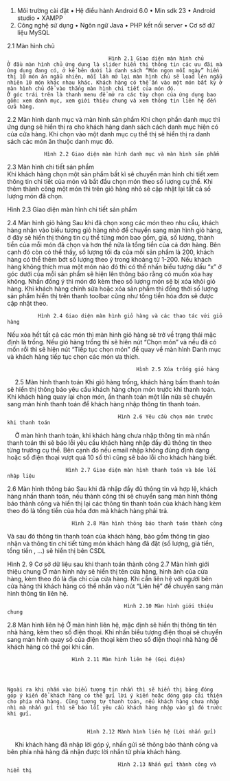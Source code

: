 1.	Môi trường cài đặt
•	Hệ điều hành Android 6.0
•	Min sdk 23
•	Android studio
•	XAMPP
2. Công nghệ sử dụng
•	Ngôn ngữ Java
•	PHP kết nối server
•	Cơ sở dữ liệu MySQL

2.1 Màn hình chủ
    

                                     Hình 2.1 Giao diện màn hình chủ
	Ở đầu màn hình chủ ứng dụng là slider hiển thị thông tin các ưu đãi mà ứng dụng đang có, ở kế bên dưới là danh sách “Món ngon mỗi ngày” hiển thị 10 món ăn ngẫu nhiên, mỗi lần mở lại màn hình chủ sẽ load lên ngẫu nhiên 10 món khác nhau khác. Khách hàng có thể ấn vào một món bất kỳ ở màn hình chủ để vào thẳng màn hình chi tiết của món đó.
	Ở góc trái trên là thanh menu để mở ra các tùy chọn của ứng dụng bao gồm: xem danh mục, xem giới thiệu chung và xem thông tin liên hệ đến cửa hàng.







2.2 Màn hình danh mục và màn hình sản phẩm
	Khi chọn phần danh mục thì ứng dụng sẽ hiển thị ra cho khách hàng danh sách cách danh mục hiện có của cửa hàng. Khi chọn vào một danh mục cụ thể thị sẽ hiển thị ra danh sách các món ăn thuộc danh mục đó.

           
                Hình 2.2 Giao diện màn hình danh mục và màn hình sản phẩm

2.3 Màn hình chi tiết sản phẩm	
	Khi khách hàng chọn một sản phẩm bất kì sẽ chuyển màn hình chi tiết xem thông tin chi tiết của món và bắt đầu chọn món theo số lượng cụ thể. Khi thêm thành công một món thì trên giỏ hàng nhỏ sẽ cập nhật lại tất cả số lượng món đã chọn.
 

Hình 2.3 Giao diện màn hình chi tiết sản phẩm







2.4 Màn hình giỏ hàng
	Sau khi đã chọn xong các món theo nhu cầu, khách hàng nhận vào biếu tượng giỏ hàng nhỏ để chuyển sang màn hình giỏ hàng, ở đây sẽ hiển thị thông tin cụ thể từng món bao gồm, giá, số lượng, thành tiền của mỗi món đã chọn và hơn thể nữa là tổng tiền của cả đơn hàng. Bên cạnh đó còn có thể thấy, số lượng tối đa của mỗi sản phẩm là 200, khách hàng có thể thêm bớt số lượng theo ý trong khoảng từ 1-200. Nếu khách hàng không thích mua một món nào đó thì có thể nhấn biểu tượng dấu “x” ở góc dưới của mỗi sản phẩm sẽ hiện lên thông báo rằng có muốn xóa hay không. Nhấn đồng ý thì món đó kèm theo số lượng món sẽ bị xóa khỏi giỏ hàng. 
	Khi khách hàng chỉnh sửa hoặc xóa sản phẩm thì đồng thời số lượng sản phẩm hiển thị trên thanh toolbar cũng như tổng tiền hóa đơn sẽ được cập nhật theo.
       
              Hình 2.4 Giao diện màn hình giỏ hàng và các thao tác với giỏ hàng
Nếu xóa hết tất cả các món thì màn hình giỏ hàng sẽ trở về trạng thái mặc định là trống. Nếu giỏ hàng trống thì sẽ hiên nút “Chọn món” và nếu đã có mốn rồi thì sẽ hiện nút  “Tiếp tục chọn món” để quay về màn hình Danh mục và khách hàng tiếp tục chọn các món ưa thích.
            	
                                              Hình 2.5 Xóa trống giỏ hàng


 
2.5 Màn hình thanh toán
	Khi giỏ hàng trống, khách hàng bấm thanh toán sẽ hiển thị thông báo yêu cầu khách hàng chọn món trước khi thanh toán. Khi khách hàng quay lại chọn món, ấn thanh toán một lần nữa sẽ chuyển sang màn hình thanh toán để khách hàng nhập thông tin thanh toán.
       
                                        Hình 2.6 Yêu cầu chọn món trước khi thanh toán

	
 
Ở màn hình thanh toán, khi khách hàng chưa nhập thông tin mà nhấn thanh toán thì sẽ báo lỗi yêu cầu khách hàng nhập đầy đủ thông tin theo từng trường cụ thể. Bên cạnh đó nếu email nhập không đúng định dạng hoặc số điện thoại vượt quá 10 số thì cũng sẽ báo lỗi cho khách hàng biết.
      
                       Hình 2.7 Giao diện màn hình thanh toán và báo lỗi nhập liệu



2.6 Màn hình thông báo
	Sau khi đã nhập đầy đủ thông tin và hợp lệ, khách hàng nhấn thanh toán, nếu thành công thì sẽ chuyển sang màn hình thông báo thành công và hiển thị lại các thông tin thanh toán của khách hàng kèm theo đó là tổng tiền của hóa đơn mà khách hàng phải trả.

      


                         Hình 2.8 Màn hình thông báo thanh toán thành công





Và sau đó thông tin thanh toán của khách hàng, bào gồm thông tin giao nhận và thông tin chi tiết từng món khách hàng đã đặt (số lượng, giá tiền, tồng tiền , …) sẽ hiển thị bên CSDL

 
Hình 2. 9 Cơ sở dữ liệu sau khi thanh toán thành công
2.7 Màn hình giới thiệu chung
	Ở màn hình này sẽ hiển thị tên cửa hàng, hình ảnh của cửa hàng, kèm theo đó là địa chỉ của cửa hàng. Khi cần liên hệ với người bên cửa hàng thì khách hàng có thể nhấn vào nút “Liên hệ” để chuyển sang màn hình thông tin liên hệ.
                                              
                                          Hình 2.10 Màn hình giới thiệu chung
2.8 Màn hình liên hệ
	Ở màn hình liên hệ, mặc định sẽ hiển thị thông tin tên nhà hàng, kèm theo số điện thoại. Khi nhấn biểu tượng điện thoại sẽ chuyển sang màn hình quay số của điện thoại kèm theo số điện thoại nhà hàng để khách hàng có thể gọi khi cần.
 

                         Hình 2.11 Màn hình liên hệ (Gọi điện)




	Ngoài ra khi nhấn vào biểu tượng tin nhắn thì sẽ hiển thị bảng đóng góp ý kiến để khách hàng có thể gửi lời ý kiến hoặc đóng góp cải thiện cho phía nhà hàng. Cũng tương tự thanh toán, nếu khách hàng chưa nhập nhì mà nhấn gửi thì sẽ báo lỗi yêu cầu khách hàng nhập vào gì đó trước khi gửi.
     

                              Hình 2.12 Mành hình liên hệ (Lời nhắn gửi)


 
	Khi khách hàng đã nhập lời góp ý, nhấn gửi sẽ thông báo thành công và bên phía nhà hàng đã nhận được lời nhắn từ phía khách hàng.
                                            

                                        Hình 2.13 Nhắn gửi thành công và hiển thị


